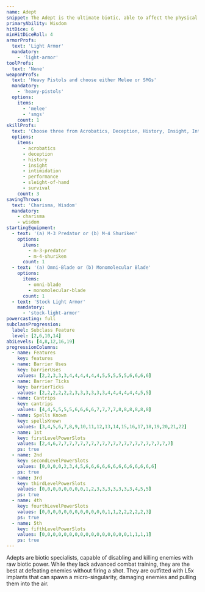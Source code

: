 ```yaml
---
name: Adept
snippet: The Adept is the ultimate biotic, able to affect the physical world with the power of the mind.
primaryAbility: Wisdom
hitDice: 6
minHitDiceRoll: 4
armorProfs:
  text: 'Light Armor'
  mandatory:
    - 'light-armor'
toolProfs:
  text: 'None'
weaponProfs:
  text: 'Heavy Pistols and choose either Melee or SMGs'
  mandatory:
    - 'heavy-pistols'
  options:
    items:
      - 'melee'
      - 'smgs'
    count: 1
skillProfs:
  text: 'Choose three from Acrobatics, Deception, History, Insight, Intimidation, Performance, Sleight of Hand, and Survival'
  options:
    items:
      - acrobatics
      - deception
      - history
      - insight
      - intimidation
      - performance
      - sleight-of-hand
      - survival
    count: 3
savingThrows:
  text: 'Charisma, Wisdom'
  mandatory:
    - charisma
    - wisdom
startingEquipment:
  - text: '(a) M-3 Predator or (b) M-4 Shuriken'
    options:
      items:
        - m-3-predator
        - m-4-shuriken
      count: 1
  - text: '(a) Omni-Blade or (b) Monomolecular Blade'
    options:
      items:
        - omni-blade
        - monomolecular-blade
      count: 1
  - text: 'Stock Light Armor'
    mandatory:
      - 'stock-light-armor'
powercasting: full
subclassProgression:
  label: Subclass Feature
  level: [2,6,10,14]
abiLevels: [4,8,12,16,19]
progressionColumns:
  - name: Features
    key: features
  - name: Barrier Uses
    key: barrierUses
    values: [2,2,3,3,3,4,4,4,4,4,4,5,5,5,5,5,6,6,6,6]
  - name: Barrier Ticks
    key: barrierTicks
    values: [2,2,2,2,2,2,3,3,3,3,3,3,4,4,4,4,4,4,5,5]
  - name: Cantrips
    key: cantrips
    values: [4,4,5,5,5,5,6,6,6,6,7,7,7,7,8,8,8,8,8,8]
  - name: Spells Known
    key: spellsKnown
    values: [3,4,5,6,7,8,9,10,11,12,13,14,15,16,17,18,19,20,21,22]
  - name: 1st
    key: firstLevelPowerSlots
    values: [2,4,6,7,7,7,7,7,7,7,7,7,7,7,7,7,7,7,7,7,7,7,7,7]
    ps: true
  - name: 2nd
    key: secondLevelPowerSlots
    values: [0,0,0,0,2,3,4,5,6,6,6,6,6,6,6,6,6,6,6,6,6]
    ps: true
  - name: 3rd
    key: thirdLevelPowerSlots
    values: [0,0,0,0,0,0,0,0,1,2,3,3,3,3,3,3,3,4,5,5]
    ps: true
  - name: 4th
    key: fourthLevelPowerSlots
    values: [0,0,0,0,0,0,0,0,0,0,0,0,1,1,2,2,2,2,2,3]
    ps: true
  - name: 5th
    key: fifthLevelPowerSlots
    values: [0,0,0,0,0,0,0,0,0,0,0,0,0,0,0,0,1,1,1,1]
    ps: true
---
```

Adepts are biotic specialists, capable of disabling and killing enemies with raw biotic power. While they lack
advanced combat training, they are the best at defeating enemies without firing a shot. They are outfitted with L5x
implants that can spawn a micro-singularity, damaging enemies and pulling them into the air.
